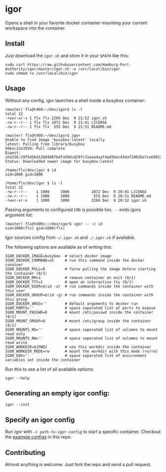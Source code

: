 # igor

Opens a shell in your favorite docker container mounting your current workspace into the container.

## Install

Just download the `igor.sh` and store it in your `$PATH` like this:

```shell
sudo curl https://raw.githubusercontent.com/Hamburg-Port-Authority/igor/master/igor.sh -o /usr/local/bin/igor
sudo chmod +x /usr/local/bin/igor
```

## Usage

Without any config, igor launches a shell inside a busybox container:

```shell
(master) flx@t460:~/dev/igor$ ls -l
total 12
-rwxr-xr-x 1 flx flx 2269 Dez  9 21:52 igor.sh
-rw-r--r-- 1 flx flx 1072 Dez  9 21:41 LICENSE
-rw-r--r-- 1 flx flx  555 Dez  9 21:51 README.md

(master) flx@t460:~/dev/igor$ igor
Unable to find image 'busybox:latest' locally
latest: Pulling from library/busybox
56bec22e3559: Pull complete
Digest: sha256:29f5d56d12684887bdfa50dcd29fc31eea4aaf4ad3bec43daf19026a7ce69912
Status: Downloaded newer image for busybox:latest

/home/flx/dev/igor $ id
uid=1000 gid=1000

/home/flx/dev/igor $ ls -l
total 12
-rw-r--r--    1 1000     1000          1072 Dec  9 20:41 LICENSE
-rw-r--r--    1 1000     1000           555 Dec  9 20:51 README.md
-rwxr-xr-x    1 1000     1000          2269 Dec  9 20:52 igor.sh
```

Passing arguments to configured `CMD` is possible too, `--` ends igors argument list:
```shell
(master) flx@t490s:~/dev/igor$ igor -- -c id
uid=1000(flx) gid=1000(flx)
```

Igor sources config from `~/.igor.sh` and `./.igor.sh` if available.

The following options are available as of writing this:

```shell
IGOR_DOCKER_IMAGE=busybox  # select docker image
IGOR_DOCKER_COMMAND=sh     # run this command inside the docker conainer
IGOR_DOCKER_PULL=0         # force pulling the image before starting the container (0/1)
IGOR_DOCKER_RM=1           # remove container on exit (0/1)
IGOR_DOCKER_TTY=1          # open an interactive tty (0/1)
IGOR_DOCKER_USER=$(id -u)  # run commands inside the container with this user
IGOR_DOCKER_GROUP=$(id -g) # run commands inside the container with this group
IGOR_DOCKER_ARGS=''        # default arguments to docker run
IGOR_PORTS=''              # space separated list of ports to expose
IGOR_MOUNT_PASSWD=0        # mount /etc/passwd inside the container (0/1)
IGOR_MOUNT_GROUP=0         # mount /etc/group inside the container (0/1)
IGOR_MOUNTS_RO=''          # space seperated list of volumes to mount read only
IGOR_MOUNTS_RW=''          # space seperated list of volumes to mount read write
IGOR_WORKDIR=${PWD}        # use this workdir inside the container
IGOR_WORKDIR_MODE=rw       # mount the workdir with this mode (ro/rw)
IGOR_ENV=''                # space separated list of environment variables set inside the container
```

Run this to see a list of all available options:

```shell
igor --help
```

## Generating an empty igor config:

```shell
igor --init
```

## Specify an igor config

Run igor with `-c path-to-igor-config` to start a specific container.
Checkout the [example configs](example) in this repo.

## Contributing

Almost anything is welcome.
Just fork the repo and send a pull request.
